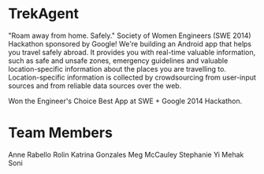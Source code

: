 TrekAgent 
========= 
"Roam away from home. Safely." Society of Women Engineers (SWE 2014) Hackathon sponsored by Google! We're building an Android app that helps you travel safely abroad. It provides you with real-time valuable information, such as safe and unsafe zones, emergency guidelines and valuable location-specific information about the places you are travelling to. Location-specific information is collected by crowdsourcing from user-input sources and from reliable data sources over the web.

Won the Engineer's Choice Best App at SWE + Google 2014 Hackathon.

Team Members
========= 
Anne Rabello Rolin
Katrina Gonzales
Meg McCauley
Stephanie Yi
Mehak Soni
